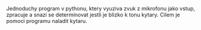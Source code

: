 Jednoduchy program v pythonu, ktery vyuziva zvuk z mikrofonu jako vstup, zpracuje a snazi se determinovat jestli je blizko k tonu kytary. Cilem je pomoci programu naladit kytaru. 
